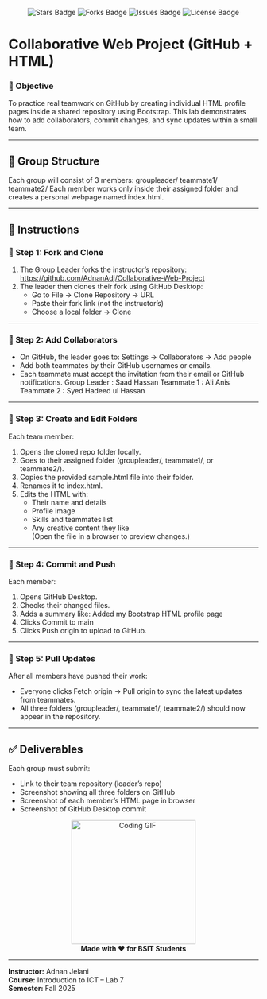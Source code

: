 <p align="center">
  <img src="https://img.shields.io/github/stars/AdnanAdj/Collaborative-Web-Project?style=flat-square" alt="Stars Badge"/>
  <img src="https://img.shields.io/github/forks/AdnanAdj/Collaborative-Web-Project?style=flat-square" alt="Forks Badge"/>
  <img src="https://img.shields.io/github/issues/AdnanAdj/Collaborative-Web-Project?style=flat-square" alt="Issues Badge"/>
  <img src="https://img.shields.io/github/license/AdnanAdj/Collaborative-Web-Project?style=flat-square" alt="License Badge"/>
</p>

# Collaborative Web Project (GitHub + HTML)

### 🎯 Objective
To practice real teamwork on GitHub by creating individual HTML profile pages inside a shared repository using Bootstrap. This lab demonstrates how to add collaborators, commit changes, and sync updates within a small team.

---

## 🧩 Group Structure
Each group will consist of 3 members:
groupleader/
teammate1/
teammate2/
Each member works only inside their assigned folder and creates a personal webpage named index.html.

---

## 🧭 Instructions

### 🥇 Step 1: Fork and Clone
1. The Group Leader forks the instructor’s repository:  
    https://github.com/AdnanAdj/Collaborative-Web-Project
2. The leader then clones their fork using GitHub Desktop:  
   - Go to File → Clone Repository → URL  
   - Paste their fork link (not the instructor’s)  
   - Choose a local folder → Clone

---

### 🥈 Step 2: Add Collaborators
- On GitHub, the leader goes to: Settings → Collaborators → Add people  
- Add both teammates by their GitHub usernames or emails.  
- Each teammate must accept the invitation from their email or GitHub notifications.
Group Leader : Saad Hassan 
Teammate 1 : Ali Anis
Teammate 2 : Syed Hadeed ul Hassan
---

### 🥉 Step 3: Create and Edit Folders
Each team member:  
1. Opens the cloned repo folder locally.  
2. Goes to their assigned folder (groupleader/, teammate1/, or teammate2/).  
3. Copies the provided sample.html file into their folder.  
4. Renames it to index.html.  
5. Edits the HTML with:  
   - Their name and details  
   - Profile image  
   - Skills and teammates list  
   - Any creative content they like  
(Open the file in a browser to preview changes.)

---

### 🚀 Step 4: Commit and Push
Each member:  
1. Opens GitHub Desktop.  
2. Checks their changed files.  
3. Adds a summary like: Added my Bootstrap HTML profile page  
4. Clicks Commit to main  
5. Clicks Push origin to upload to GitHub.

---

### 🔄 Step 5: Pull Updates
After all members have pushed their work:  
- Everyone clicks Fetch origin → Pull origin to sync the latest updates from teammates.  
- All three folders (groupleader/, teammate1/, teammate2/) should now appear in the repository.

---

## ✅ Deliverables
Each group must submit:  
- Link to their team repository (leader’s repo)  
- Screenshot showing all three folders on GitHub  
- Screenshot of each member’s HTML page in browser  
- Screenshot of GitHub Desktop commit



<p align="center">
  <img src="https://media.giphy.com/media/L8K62iTDkzGX6/giphy.gif" width="250px" alt="Coding GIF"/><br>
  <b>Made with ❤️ for BSIT Students</b>
</p>


---

**Instructor:** Adnan Jelani  
**Course:** Introduction to ICT – Lab 7  
**Semester:** Fall 2025
